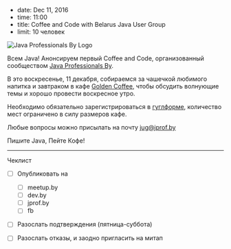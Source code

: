 - date: Dec 11, 2016
- time: 11:00
- title: Coffee and Code with Belarus Java User Group
- limit: 10 человек

![Java Professionals By Logo](https://avatars0.githubusercontent.com/u/10836864?v=3)

Всем Java! Анонсируем первый Coffee and Code, организованный сообществом [Java Professionals By](http://jprof.by).

В это воскресенье, 11 декабря, собираемся за чашечкой любимого напитка и завтраком в кафе [Golden Coffee](https://goo.gl/maps/hESeFxfdAcF2), чтобы обсудить волнующие темы и хорошо провести воскресное утро.

Необходимо обязательно зарегистрироваться в [гуглформе](https://goo.gl/forms/07CiWPZOmb5wYDkE2), количество мест ограничено в силу размеров кафе.

Любые вопросы можно присылать на почту [jug@jprof.by](mailto:jug@jprof.by)

Пишите Java, Пейте Кофе!

---

Чеклист

- [ ] Опубликовать на
  - [ ] meetup.by
  - [ ] dev.by
  - [ ] jprof.by
  - [ ] fb
- [ ] Разослать подтверждения (пятница-суббота)
- [ ] Разослать отказы, и заодно пригласить на митап
  
